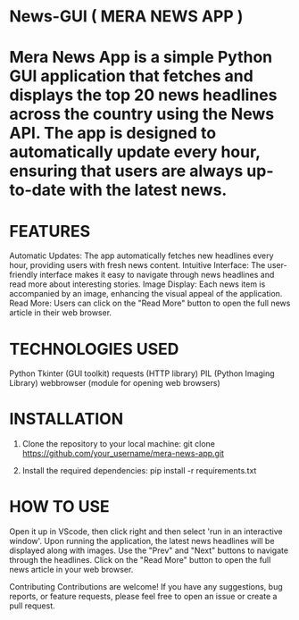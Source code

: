 # News-GUI (  MERA NEWS APP )


# Mera News App is a simple Python GUI application that fetches and displays the top 20 news headlines across the country using the News API. The app is designed to automatically update every hour, ensuring that users are always up-to-date with the latest news.


# FEATURES
Automatic Updates: The app automatically fetches new headlines every hour, providing users with fresh news content.
Intuitive Interface: The user-friendly interface makes it easy to navigate through news headlines and read more about interesting stories.
Image Display: Each news item is accompanied by an image, enhancing the visual appeal of the application.
Read More: Users can click on the "Read More" button to open the full news article in their web browser.


# TECHNOLOGIES USED
Python
Tkinter (GUI toolkit)
requests (HTTP library)
PIL (Python Imaging Library)
webbrowser (module for opening web browsers)


# INSTALLATION
1. Clone the repository to your local machine: 
   git clone https://github.com/your_username/mera-news-app.git

2. Install the required dependencies:
   pip install -r requirements.txt


# HOW TO USE
Open it up in VScode, then click right and then select 'run in an interactive window'. Upon running the application, the latest news headlines will be displayed along with images.
Use the "Prev" and "Next" buttons to navigate through the headlines.
Click on the "Read More" button to open the full news article in your web browser.

Contributing
Contributions are welcome! If you have any suggestions, bug reports, or feature requests, please feel free to open an issue or create a pull request.
